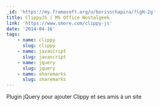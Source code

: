 ```yaml
---
_id: 'https://my.framasoft.org/u/borisschapira/?lgH-2g'
title: ClippyJS | MS Office Nostalgeek
link: 'https://www.smore.com/clippy-js'
date: '2014-04-16'
tags:
    - name: clippy
      slug: clippy
    - name: javascript
      slug: javascript
    - name: jquery
      slug: jquery
    - name: sharemarks
      slug: sharemarks
---
```


<div class="markdown"><p>Plugin jQuery pour ajouter Clippy et ses amis à un site
</p></div>
